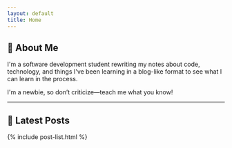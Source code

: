 ```yaml
---
layout: default
title: Home
---
```


## 👋 About Me

I'm a software development student rewriting my notes about code, technology, and things I've been learning in a blog-like format to see what I can learn in the process.

I'm a newbie, so don’t criticize—teach me what you know!

---

## 📝 Latest Posts

{% include post-list.html %}

